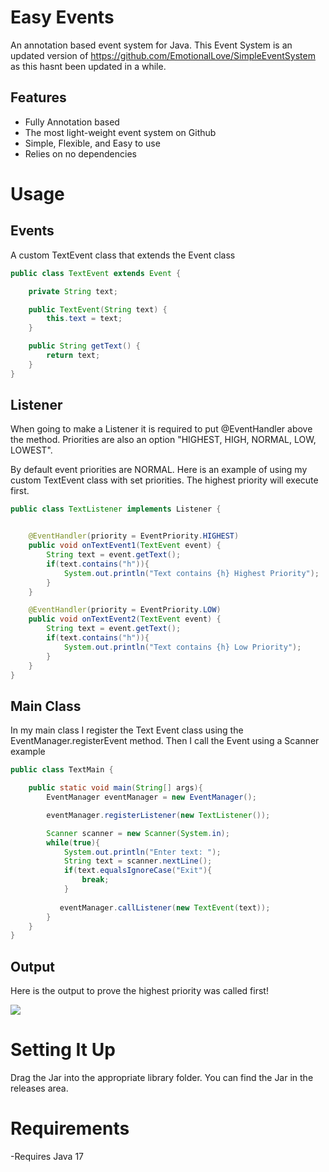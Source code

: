 # Easy Events
An annotation based event system for Java. This Event System is an updated version of https://github.com/EmotionalLove/SimpleEventSystem as this hasnt been
updated in a while. 

## Features 
- Fully Annotation based 
- The most light-weight event system on Github
- Simple, Flexible, and Easy to use
- Relies on no dependencies 

# Usage
## Events 
A custom TextEvent class that extends the Event class
```Java
public class TextEvent extends Event {

    private String text;

    public TextEvent(String text) {
        this.text = text;
    }

    public String getText() {
        return text;
    }
}
```
## Listener 
When going to make a Listener it is required to put @EventHandler above the method. Priorities are also an option "HIGHEST, HIGH, NORMAL, LOW, LOWEST". 

By default event priorities are NORMAL. Here is an example of using my custom TextEvent class with set priorities. The highest priority will execute first.
```Java
public class TextListener implements Listener {


    @EventHandler(priority = EventPriority.HIGHEST)
    public void onTextEvent1(TextEvent event) {
        String text = event.getText();
        if(text.contains("h")){
            System.out.println("Text contains {h} Highest Priority");
        }
    }

    @EventHandler(priority = EventPriority.LOW)
    public void onTextEvent2(TextEvent event) {
        String text = event.getText();
        if(text.contains("h")){
            System.out.println("Text contains {h} Low Priority");
        }
    }
}
```

## Main Class
In my main class I register the Text Event class using the EventManager.registerEvent method. Then I call the Event using a Scanner example

```Java
public class TextMain {

    public static void main(String[] args){
        EventManager eventManager = new EventManager();

        eventManager.registerListener(new TextListener());

        Scanner scanner = new Scanner(System.in);
        while(true){
            System.out.println("Enter text: ");
            String text = scanner.nextLine();
            if(text.equalsIgnoreCase("Exit"){
                break;
            }
           
           eventManager.callListener(new TextEvent(text));
        }
    }
}
```
## Output
Here is the output to prove the highest priority was called first!


<img src="https://images2.imgbox.com/f3/e8/XN3ty6Uj_o.png">

# Setting It Up
Drag the Jar into the appropriate library folder. You can find the Jar in the releases area.


# Requirements
-Requires Java 17

